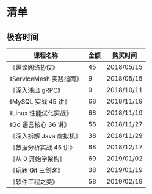 # 清单

## 极客时间

| 课程名称                 | 金额 | 购买时间   |
| ------------------------ | ---- | ---------- |
| 《趣谈网络协议》         | 45   | 2018/05/15 |
| 《ServiceMesh 实践指南》 | 9    | 2018/05/15 |
| 《深入浅出 gRPC》        | 9    | 2018/10/11 |
| 《MySQL 实战 45 讲》     | 68   | 2018/11/19 |
| 《Linux 性能优化实战》   | 68   | 2018/11/19 |
| 《Go 语言核心 36 讲》    | 58   | 2018/11/27 |
| 《深入拆解 Java 虚拟机》 | 38   | 2018/11/29 |
| 《数据分析实战 45 讲》   | 68   | 2018/12/17 |
| 《从 0 开始学架构》      | 69   | 2019/01/02 |
| 《玩转 Git 三剑客》      | 38   | 2019/01/19 |
| 《软件工程之美》         | 58   | 2019/02/19 |